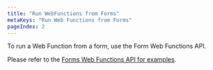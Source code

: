 ```yaml
---
title: "Run WebFunctions from Forms"
metaKeys: "Run Web Functions from Forms"
pageIndex: 2
---
```


To run a Web Function from a form, use the Form Web Functions API.

Please refer to the [Forms Web Functions API for examples](../forms/formschemas/apis/webfunctionsAPI.md).
